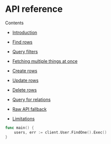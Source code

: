 # API reference

Contents

- [Introduction](./01-introduction.md)

- [Find rows](./02-find.md)
- [Query filters](./03-filters.md)
- [Fetching multiple things at once](./04-fetch.md)

- [Create rows](./05-create.md)
- [Update rows](./06-update.md)
- [Delete rows](./07-delete.md)

- [Query for relations](./08-relations.md)

- [Raw API fallback](./09-raw.md)
- [Limitations](./10-limitations.md)

```go
func main() {
    users, err := client.User.FindOne().Exec()
}
```
